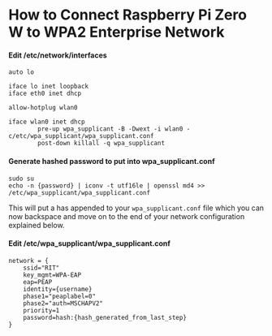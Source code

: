 # How to Connect Raspberry Pi Zero W to WPA2 Enterprise Network
#### Edit /etc/network/interfaces
```
auto lo

iface lo inet loopback
iface eth0 inet dhcp

allow-hotplug wlan0

iface wlan0 inet dhcp
        pre-up wpa_supplicant -B -Dwext -i wlan0 -c/etc/wpa_supplicant/wpa_supplicant.conf
        post-down killall -q wpa_supplicant
```

#### Generate hashed password to put into wpa_supplicant.conf
```
sudo su
echo -n {password} | iconv -t utf16le | openssl md4 >> /etc/wpa_supplicant/wpa_supplicant.conf
```
This will put a has appended to your ```wpa_supplicant.conf``` file which you can now backspace and move on to the end of your network configuration explained below.

#### Edit /etc/wpa_supplicant/wpa_supplicant.conf
```
network = {
	ssid="RIT"
	key_mgmt=WPA-EAP
	eap=PEAP
	identity={username}
	phase1="peaplabel=0"
	phase2="auth=MSCHAPV2"
	priority=1
	password=hash:{hash_generated_from_last_step}
}
```
